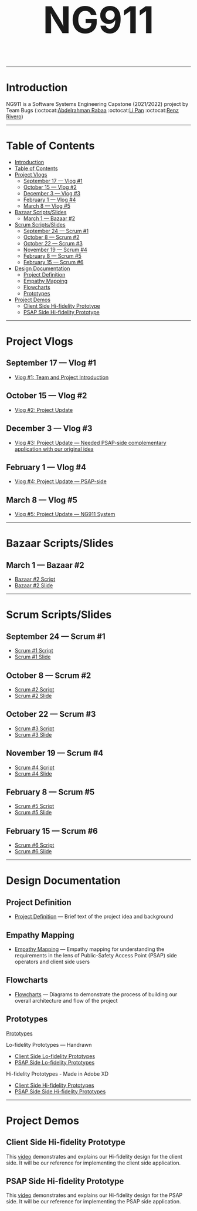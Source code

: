 <h1 align="center" style="font-size:100px" >
  NG911
</h1>

---

# Introduction
NG911 is a Software Systems Engineering Capstone (2021/2022) project by Team Bugs (:octocat:[Abdelrahman Rabaa](https://github.com/Rabaa-basha) :octocat:[Li Pan](https://github.com/panli200) :octocat:[Renz Rivero](https://github.com/renzrivero))

---

# Table of Contents
- [Introduction](#introduction)
- [Table of Contents](#table-of-contents)
- [Project Vlogs](#project-vlogs)
  - [September 17 — Vlog #1](#september-17--vlog-1)
  - [October 15 — Vlog #2](#october-15--vlog-2)
  - [December 3 — Vlog #3](#december-3--vlog-3)
  - [February 1 — Vlog #4](#february-1--vlog-4)
  - [March 8 — Vlog #5](#march-8--vlog-5)
- [Bazaar Scripts/Slides](#bazaar-scriptsslides)
  - [March 1 — Bazaar #2](#march-1--bazaar-2)
- [Scrum Scripts/Slides](#scrum-scriptsslides)
  - [September 24 — Scrum #1](#september-24--scrum-1)
  - [October 8 — Scrum #2](#october-8--scrum-2)
  - [October 22 — Scrum #3](#october-22--scrum-3)
  - [November 19 — Scrum #4](#november-19--scrum-4)
  - [February 8 — Scrum #5](#february-8--scrum-5)
  - [February 15 — Scrum #6](#february-15--scrum-6)
- [Design Documentation](#design-documentation)
  - [Project  Definition](#project--definition)
  - [Empathy Mapping](#empathy-mapping)
  - [Flowcharts](#flowcharts)
  - [Prototypes](#prototypes)
- [Project Demos](#project-demos)
  - [Client Side Hi-fidelity Prototype](#client-side-hi-fidelity-prototype)
  - [PSAP Side Hi-fidelity Prototype](#psap-side-hi-fidelity-prototype)

---

# Project Vlogs
## September 17 — Vlog #1
- [Vlog #1: Team and Project Introduction](https://youtu.be/ziVtzf-9uPU)
## October 15 — Vlog #2
- [Vlog #2: Project Update](https://youtu.be/kcOifqv1obA)
## December 3 — Vlog #3
- [Vlog #3: Project Update — Needed PSAP-side complementary application with our original idea](https://youtu.be/2lo1vUUzE8Y)
## February 1 — Vlog #4
- [Vlog #4: Project Update — PSAP-side](https://youtu.be/V186NkOB2oY)
## March 8 — Vlog #5
- [Vlog #5: Project Update — NG911 System](https://drive.google.com/file/d/1uWz0m9O6plWsbXXMKB6DZDe2_8104hAR/view?usp=sharing)

---

# Bazaar Scripts/Slides
## March 1 — Bazaar #2
- [Bazaar #2 Script](https://github.com/panli200/NG911/blob/main/Presentations/Bazaar/Capstone-Bazaar%232-Script.pdf)
- [Bazaar #2 Slide](https://github.com/panli200/NG911/blob/main/Presentations/Bazaar/Capstone-Bazaar%232-Slide.pdf)

---

# Scrum Scripts/Slides
## September 24 — Scrum #1
- [Scrum #1 Script](https://github.com/panli200/NG911/blob/main/Presentations/Scrums/Scrum-Scripts/Scrum%231-Script.pdf)
- [Scrum #1 Slide](https://github.com/panli200/NG911/blob/main/Presentations/Scrums/Scrum-Slides/Capstone-Scrum%231-Slide.pdf)
## October 8 — Scrum #2
- [Scrum #2 Script](https://github.com/panli200/NG911/blob/main/Presentations/Scrums/Scrum-Scripts/Scrum%232-Script.pdf)
- [Scrum #2 Slide](https://github.com/panli200/NG911/blob/main/Presentations/Scrums/Scrum-Slides/Capstone-Scrum%232-Slide.pdf)
## October 22 — Scrum #3
- [Scrum #3 Script](https://github.com/panli200/NG911/blob/main/Presentations/Scrums/Scrum-Scripts/Scrum%233-Script.pdf)
- [Scrum #3 Slide](https://github.com/panli200/NG911/blob/main/Presentations/Scrums/Scrum-Slides/Capstone-Scrum%233-Slide.pdf)
## November 19 — Scrum #4
- [Scrum #4 Script](https://github.com/panli200/NG911/blob/main/Presentations/Scrums/Scrum-Scripts/Scrum%234-Script.pdf)
- [Scrum #4 Slide](https://github.com/panli200/NG911/blob/main/Presentations/Scrums/Scrum-Slides/Capstone-Scrum%234-Slide.pdf)
## February 8 — Scrum #5
- [Scrum #5 Script](https://github.com/panli200/NG911/blob/main/Presentations/Scrums/Scrum-Scripts/Scrum%235-Script.pdf)
- [Scrum #5 Slide](https://github.com/panli200/NG911/blob/main/Presentations/Scrums/Scrum-Slides/Capstone-Scrum%235-Slide.pdf)
## February 15 — Scrum #6
- [Scrum #6 Script](https://github.com/panli200/NG911/blob/main/Presentations/Scrums/Scrum-Scripts/Scrum%236-Script.pdf)
- [Scrum #6 Slide](https://github.com/panli200/NG911/blob/main/Presentations/Scrums/Scrum-Slides/Capstone-Scrum%236-Slide.pdf)

---

# Design Documentation
## Project  Definition
- [Project Definition](https://github.com/panli200/NG911/tree/main/Documentation/Project-Definition) — Brief text of the project idea and background

## Empathy Mapping
- [Empathy Mapping](https://github.com/panli200/NG911/tree/main/Documentation/Empathy-Maps) — Empathy mapping for understanding the requirements in the lens of Public-Safety Access Point (PSAP) side operators and client side users

## Flowcharts
- [Flowcharts](https://github.com/panli200/NG911/tree/main/Documentation/Flowcharts) — Diagrams to demonstrate the process of building our overall architecture and flow of the project

## Prototypes
[Prototypes](https://github.com/panli200/NG911/tree/main/Documentation/Design-Prototypes)

Lo-fidelity Prototypes — Handrawn
- [Client Side Lo-fidelity Prototypes](https://github.com/panli200/NG911/tree/main/Documentation/Design-Prototypes/User-Client-Side/Lofi-Prototypes)
- [PSAP Side Lo-fidelity Prototypes](https://github.com/panli200/NG911/tree/main/Documentation/Design-Prototypes/PSAP-Admin-Side/Lofi-Prototypes)

Hi-fidelity Prototypes - Made in Adobe XD
- [Client Side Hi-fidelity Prototypes](https://github.com/panli200/NG911/tree/main/Documentation/Design-Prototypes/User-Client-Side/Hifi-Prototypes)
- [PSAP Side Side Hi-fidelity Prototypes](https://github.com/panli200/NG911/tree/main/Documentation/Design-Prototypes/PSAP-Admin-Side/HiFi-Prototypes)

---
  
# Project Demos

## Client Side Hi-fidelity Prototype
This [video](https://drive.google.com/file/d/1QpDGlHGbElFlKYlJ61Bs_GObXn-j4FUU/view?usp=sharing) demonstrates and explains our Hi-fidelity design for the client side. It will be our reference for implementing the client side application.

## PSAP Side Hi-fidelity Prototype
This [video](https://drive.google.com/file/d/1XkkQXJtban5dI-80QY2J30C3lRvdlfQs/view?usp=sharing) demonstrates and explains our Hi-fidelity design for the PSAP side. It will be our reference for implementing the PSAP side application.
